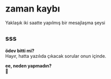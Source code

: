 # zaman kaybı
Yaklaşık iki saatte yapılmış bir mesajlaşma şeysi

## sss
**ödev bitti mi?**  
Hayır, hatta yazılıda çıkacak sorular onun içinde.  

**ee, neden yapmadın?**  
🤔
